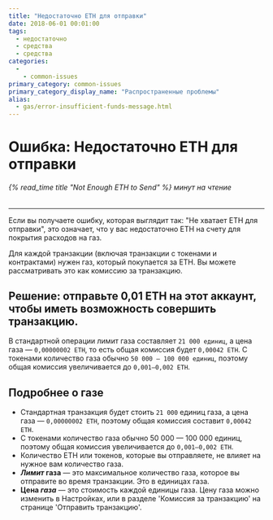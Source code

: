 ```yaml
---
title: "Недостаточно ETH для отправки"
date: 2018-06-01 00:01:00
tags:
  - недостаточно
  - средства
  - средства
categories:
  - 
    - common-issues
primary_category: common-issues
primary_category_display_name: "Распространенные проблемы"
alias:
  - gas/error-insufficient-funds-message.html
---
```


# __Ошибка: Недостаточно ETH для отправки__
###### {% read_time title "Not Enough ETH to Send" %} минут на чтение
***

Если вы получаете ошибку, которая выглядит так: "Не хватает ETH для отправки", это означает, что у вас недостаточно ETH на счету для покрытия расходов на газ.

Для каждой транзакции (включая транзакции с токенами и контрактами) нужен газ, который покупается за ETH. Вы можете рассматривать это как комиссию за транзакцию.

## __Решение: отправьте 0,01 ETH на этот аккаунт, чтобы иметь возможность совершить транзакцию.__

В стандартной операции лимит газа составляет `21 000 единиц`, а цена газа — `0,00000002 ETH`, то есть общая комиссия будет `0,00042 ETH`. С токенами количество газа обычно `50 000 — 100 000 единиц`, поэтому общая комиссия увеличивается до `0,001–0,002 ETH`.


## __Подробнее о газе__
* Стандартная транзакция будет стоить `21 000` единиц газа, а цена газа — `0,00000002 ETH`, поэтому общая комиссия составит `0,00042 ETH`.
* С токенами количество газа обычно 50 000 — 100 000 единиц, поэтому общая комиссия увеличивается до `0,001–0,002 ETH`.
* Количество ETH или токенов, которые вы отправляете, не влияет на нужное вам количество газа.
* **_Лимит_ газа** — это максимальное количество газа, которое вы отправите во время транзакции. Это в единицах газа.
* **Цена _газа_** — это стоимость каждой единицы газа. Цену газа можно изменить в Настройках, или в разделе 'Комиссия за транзакцию' на странице 'Отправить транзакцию'. 